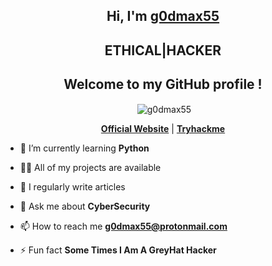 <h2 align="center">Hi, I'm <a href="https://www.instagram.com/g0dmax55">g0dmax55</a></h2>
<h2 align="center">ETHICAL|HACKER</h2>
<h2 align="center">Welcome to my GitHub profile !</h2> 
 <p align="center">&nbsp;<img align="center" src="https://github-readme-stats.vercel.app/api?username=g0dmax55&theme=algolia&show_icons=true" alt="g0dmax55"/></p>
</p>                                                                                                              
<p align="center">   <strong><a href="https://g0dmax55.github.io/">Official Website</a></strong> | <strong><a href="https://tryhackme.com/p/g0dmax55">Tryhackme</a></strong>

- 🌱 I’m currently learning **Python**

- 👨‍💻 All of my projects are available

- 📝 I regularly write articles 

- 💬 Ask me about **CyberSecurity**

- 📫 How to reach me **g0dmax55@protonmail.com**

- ⚡ Fun fact **Some Times I Am A GreyHat Hacker**
 
 <script src=https://tryhackme.com/badge/289188></script>



